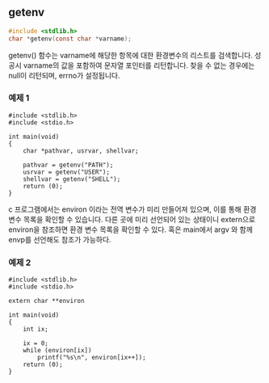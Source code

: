## getenv

```c
#include <stdlib.h>
char *getenv(const char *varname);
```

getenv() 함수는 varname에 해당한 항목에 대한 환경변수의 리스트를 검색합니다. 성공시 varname의 값을 포함하여 문자열 포인터를 리턴합니다. 찾을 수 없는 경우에는 null이 리턴되며, errno가 설정됩니다.


### 예제 1
```
#include <stdlib.h>
#include <stdio.h>

int main(void)
{
    char *pathvar, usrvar, shellvar;

    pathvar = getenv("PATH");
    usrvar = getenv("USER");
    shellvar = getenv("SHELL");
    return (0);
}
```

c 프로그램에서는 environ 이라는 전역 변수가 미리 만들어져 있으며, 이를 통해 환경 변수 목록을 확인할 수 있습니다. 다른 곳에 미리 선언되어 있는 상태이니 extern으로 environ을 참조하면 환경 변수 목록을 확인할 수 있다. 혹은 main에서 argv 와 함께 envp를 선언해도 참조가 가능하다.


### 예제 2
```
#include <stdlib.h>
#include <stdio.h>

extern char **environ

int main(void)
{
    int ix;

    ix = 0;
    while (environ[ix])
        printf("%s\n", environ[ix++]);
    return (0);
}
```


